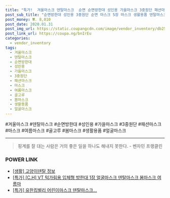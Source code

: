 ```yaml
--- 
title: "특가!  겨울마스크 덴탈마스크  순면 순면방한대 성인용 가을마스크 3중원단 패션마스크 마스크 5장 여름마스크 골고루 봄마스크 생활용..." 
post_sub_title: "순면방한대 성인용 3중원단 순면 마스크 5장 마스크 생활용품 덴탈마스크 얼굴마스크 패션마스크 여름마스크 겨울마스크 가을마스크 봄마스크, 골고루" 
post_money: ₩. 8,010 
post_date: 2020.01.31 
post_img_url: https://static.coupangcdn.com/image/vendor_inventory/db25/ae512cd577e2314ff62c983e39b6a591a2267948c8acb24c73cf52722d73.jpg 
post_link_url: https://coupa.ng/bnIrEu 
categories: 
  - vendor_inventory 
tags: 
  - 겨울마스크 
  - 덴탈마스크 
  - 순면방한대 
  - 성인용 
  - 가을마스크 
  - 3중원단 
  - 패션마스크 
  - 마스크 
  - 여름마스크 
  - 골고루 
  - 봄마스크 
  - 생활용품 
  - 얼굴마스크 
--- 
```

  #겨울마스크 #덴탈마스크 #순면방한대 #성인용 #가을마스크 #3중원단 #패션마스크 #마스크 #여름마스크 #골고루 #봄마스크 #생활용품 #얼굴마스크 
<hr> 

> 핑계를 잘 대는 사람은 거의 좋은 일을 하나도 해내지 못한다. - 벤자민 프랭클린 


### POWER LINK

* <a href="https://blog.naver.com/santokki14/221767449171" target="_blank"> [생활] 고양이덴탈 정보 </a>
* <a href="https://blog.naver.com/an0733/221791340844" target="_blank">[특가] [C.H] VT 턱가림용 입체형 방한대 1장 얼굴마스크 덴탈마스크 봄마스크 여름마</a>
* <a href="https://blog.naver.com/an0733/221785767380" target="_blank">[특가] 유한킴벌리 어린이마스크 덴탈마스크...</a>
